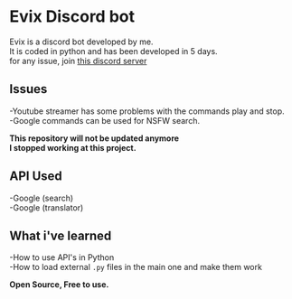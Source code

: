 # Evix Discord bot
Evix is a discord bot developed by me.  
It is coded in python and has been developed in 5 days.    
for any issue, join [this discord server](https://discord.gg/hQZyAmp)  

## Issues  
-Youtube streamer has some problems with the commands play and stop.  
-Google commands can be used for NSFW search.
  
**This repository will not be updated anymore  
I stopped working at this project.** 

## API Used
-Google (search)  
-Google (translator)

## What i've learned    
-How to use API's in Python  
-How to load external `.py` files in the main one and make them work  

**Open Source, Free to use.**



